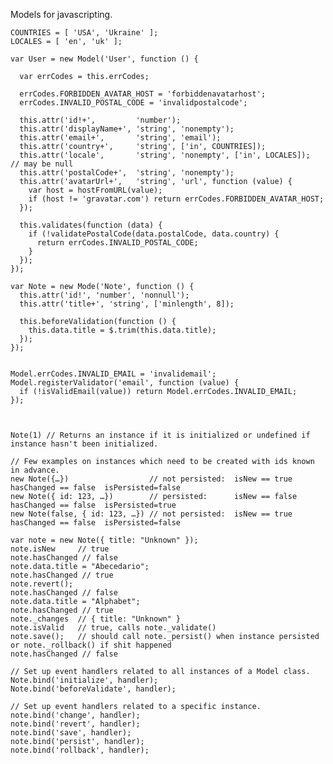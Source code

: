 Models for javascripting.

    COUNTRIES = [ 'USA', 'Ukraine' ];
    LOCALES = [ 'en', 'uk' ];

    var User = new Model('User', function () {

      var errCodes = this.errCodes;

      errCodes.FORBIDDEN_AVATAR_HOST = 'forbiddenavatarhost';
      errCodes.INVALID_POSTAL_CODE = 'invalidpostalcode';

      this.attr('id!+',         'number');
      this.attr('displayName+', 'string', 'nonempty');
      this.attr('email+',       'string', 'email');
      this.attr('country+',     'string', ['in', COUNTRIES]);
      this.attr('locale',       'string', 'nonempty', ['in', LOCALES]);  // may be null
      this.attr('postalCode+',  'string', 'nonempty');
      this.attr('avatarUrl+',   'string', 'url', function (value) {
        var host = hostFromURL(value);
        if (host != 'gravatar.com') return errCodes.FORBIDDEN_AVATAR_HOST;
      });

      this.validates(function (data) {
        if (!validatePostalCode(data.postalCode, data.country) {
          return errCodes.INVALID_POSTAL_CODE;
        }
      });
    });

    var Note = new Mode('Note', function () {
      this.attr('id!', 'number', 'nonnull');
      this.attr('title+', 'string', ['minlength', 8]);

      this.beforeValidation(function () {
        this.data.title = $.trim(this.data.title);
      });
    });


    Model.errCodes.INVALID_EMAIL = 'invalidemail';
    Model.registerValidator('email', function (value) {
      if (!isValidEmail(value)) return Model.errCodes.INVALID_EMAIL;
    });



    Note(1) // Returns an instance if it is initialized or undefined if instance hasn't been initialized.

    // Few examples on instances which need to be created with ids known in advance.
    new Note({…})                  // not persisted:  isNew == true   hasChanged == false  isPersisted=false
    new Note({ id: 123, …})        // persisted:      isNew == false  hasChanged == false  isPersisted=true
    new Note(false, { id: 123, …}) // not persisted:  isNew == true   hasChanged == false  isPersisted=false

    var note = new Note({ title: "Unknown" });
    note.isNew     // true
    note.hasChanged // false
    note.data.title = "Abecedario";
    note.hasChanged // true
    note.revert();
    note.hasChanged // false
    note.data.title = "Alphabet";
    note.hasChanged // true
    note._changes  // { title: "Unknown" }
    note.isValid   // true, calls note._validate()
    note.save();   // should call note._persist() when instance persisted or note._rollback() if shit happened
    note.hasChanged // false

    // Set up event handlers related to all instances of a Model class.
    Note.bind('initialize', handler);
    Note.bind('beforeValidate', handler);

    // Set up event handlers related to a specific instance.
    note.bind('change', handler);
    note.bind('revert', handler);
    note.bind('save', handler);
    note.bind('persist', handler);
    note.bind('rollback', handler);
